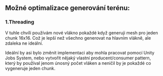 ## Možné optimalizace generování terénu:
### 1.Threading
V tuhle chvíli používám nové vlákno pokaždé když generuji mesh pro jeden chunk 16x16. Což je lepší než všechno generovat na hlavním vlákně, ale zdaleka ne ideální. 

Ideální by asi bylo změnit implementaci aby mohla pracovat pomocí Unity Jobs System, nebo vytvořit nějaký vlastní producent/consumer pattern, který by používal jenom únosný počet vláken a neničil by je pokaždé co vygeneruje jeden chunk.
